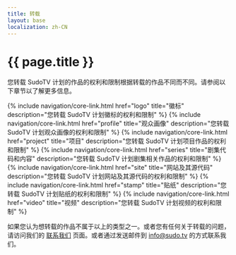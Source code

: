```yaml
---
title: 转载
layout: base
localization: zh-CN
---
```


# {{ page.title }}

您转载 SudoTV 计划的作品的权利和限制根据转载的作品不同而不同。请参阅以下章节以了解更多信息。

{% include navigation/core-link.html
    href="logo"
    title="徽标"
    description="您转载 SudoTV 计划徽标的权利和限制"
%}
{% include navigation/core-link.html
    href="profile"
    title="观众画像"
    description="您转载 SudoTV 计划观众画像的权利和限制"
%}
{% include navigation/core-link.html
    href="project"
    title="项目"
    description="您转载 SudoTV 计划项目作品的权利和限制"
%}
{% include navigation/core-link.html
    href="series"
    title="剧集代码和内容"
    description="您转载 SudoTV 计划剧集相关作品的权利和限制"
%}
{% include navigation/core-link.html
    href="site"
    title="网站及其源代码"
    description="您转载 SudoTV 计划网站及其源代码的权利和限制"
%}
{% include navigation/core-link.html
    href="stamp"
    title="贴纸"
    description="您转载 SudoTV 计划贴纸的权利和限制"
%}
{% include navigation/core-link.html
    href="video"
    title="视频"
    description="您转载 SudoTV 计划视频的权利和限制"
%}

如果您认为想转载的作品不属于以上的类型之一。或者您有任何关于转载的问题，请访问我们的 [联系我们](https://sudo.tv/contact) 页面。或者通过发送邮件到 [info@sudo.tv](mailto://info@sudo.tv) 的方式联系我们。

